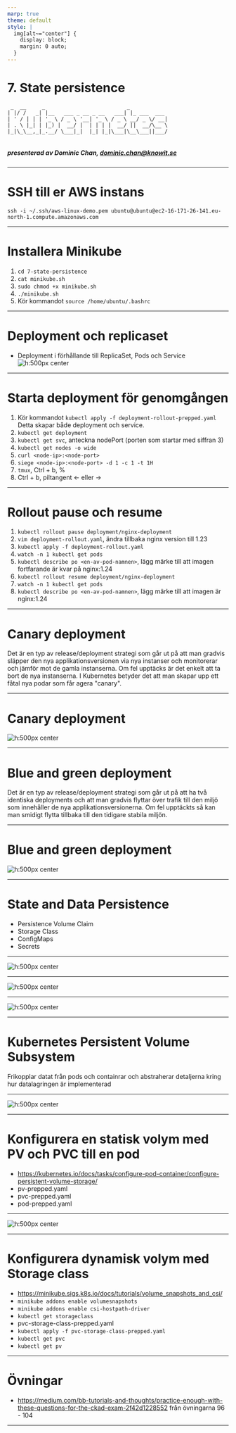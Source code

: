 ```yaml
---
marp: true
theme: default
style: |
  img[alt~="center"] {
    display: block;
    margin: 0 auto;
  }
---
```


# 7. State persistence

```
 _  __     _                          _            
| |/ /   _| |__   ___ _ __ _ __   ___| |_ ___  ___ 
| ' / | | | '_ \ / _ \ '__| '_ \ / _ \ __/ _ \/ __|
| . \ |_| | |_) |  __/ |  | | | |  __/ ||  __/\__ \
|_|\_\__,_|_.__/ \___|_|  |_| |_|\___|\__\___||___/


```

##### presenterad av Dominic Chan, dominic.chan@knowit.se

---

# SSH till er AWS instans

`ssh -i ~/.ssh/aws-linux-demo.pem ubuntu@ubuntu@ec2-16-171-26-141.eu-north-1.compute.amazonaws.com`

---

# Installera Minikube

1. `cd 7-state-persistence`
2. `cat minikube.sh`
3. `sudo chmod +x minikube.sh`
4. `./minikube.sh`
5. Kör kommandot `source /home/ubuntu/.bashrc`

---

# Deployment och replicaset

- Deployment i förhållande till ReplicaSet, Pods och Service
  ![h:500px center](./images/deployment-diagram.png)

---

# Starta deployment för genomgången

1. Kör kommandot `kubectl apply -f deployment-rollout-prepped.yaml`
   Detta skapar både deployment och service.
2. `kubectl get deployment`
3. `kubectl get svc`, anteckna nodePort (porten som startar med siffran 3)
5. `kubectl get nodes -o wide`
6. `curl <node-ip>:<node-port>`
7. `siege <node-ip>:<node-port> -d 1 -c 1 -t 1H`
8. `tmux`, Ctrl + b, %
9. Ctrl + b, piltangent <- eller ->

---

# Rollout pause och resume

1. `kubectl rollout pause deployment/nginx-deployment`
2. `vim deployment-rollout.yaml`, ändra tillbaka nginx version till 1.23
3. `kubectl apply -f deployment-rollout.yaml`
4. `watch -n 1 kubectl get pods`
5. `kubectl describe po <en-av-pod-namnen>`, lägg märke till att imagen fortfarande är kvar på nginx:1.24
6. `kubectl rollout resume deployment/nginx-deployment`
7. `watch -n 1 kubectl get pods`
8. `kubectl describe po <en-av-pod-namnen>`, lägg märke till att imagen är nginx:1.24

---

# Canary deployment

Det är en typ av release/deployment strategi som går ut på att man gradvis släpper den nya applikationsversionen via nya instanser och monitorerar och jämför mot de gamla instanserna. Om fel upptäcks är det enkelt att ta bort de nya instanserna. I Kubernetes betyder det att man skapar upp ett fåtal nya podar som får agera "canary".

---

# Canary deployment

![h:500px center](./images/canary-deployment.png)

---

# Blue and green deployment

Det är en typ av release/deployment strategi som går ut på att ha två identiska deployments och att man gradvis flyttar över trafik till den miljö som innehåller de nya applikationsversionerna. Om fel upptäckts så kan man smidigt flytta tillbaka till den tidigare stabila miljön.

---

# Blue and green deployment

![h:500px center](./images/blue-and-green-deployment.png)

---

# State and Data Persistence

- Persistence Volume Claim
- Storage Class
- ConfigMaps
- Secrets

---

![h:500px center](./images/on-premise-data-center.png)

---

![h:500px center](./images/cloud-native-apps-on-premise-data-center.png)

---

![h:500px center](./images/cloud-native-public-cloud.png)

---

# Kubernetes Persistent Volume Subsystem

Frikopplar datat från pods och containrar och abstraherar detaljerna kring hur datalagringen är implementerad

---

![h:500px center](./images/kubernetes-persistent-volume-subsystem.png)

---

# Konfigurera en statisk volym med PV och PVC till en pod

- https://kubernetes.io/docs/tasks/configure-pod-container/configure-persistent-volume-storage/
- pv-prepped.yaml
- pvc-prepped.yaml
- pod-prepped.yaml

---

![h:500px center](./images/yaml-compared.png)

---

# Konfigurera dynamisk volym med Storage class

- https://minikube.sigs.k8s.io/docs/tutorials/volume_snapshots_and_csi/
- `minikube addons enable volumesnapshots`
- `minikube addons enable csi-hostpath-driver`
- `kubectl get storageclass`
- pvc-storage-class-prepped.yaml
- `kubectl apply -f pvc-storage-class-prepped.yaml`
- `kubectl get pvc`
- `kubectl get pv`

---

# Övningar

- https://medium.com/bb-tutorials-and-thoughts/practice-enough-with-these-questions-for-the-ckad-exam-2f42d1228552 från
  övningarna 96 - 104

---